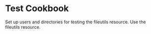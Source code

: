 # Test Cookbook

Set up users and directories for testing the fileutils resource.
Use the fileutils resource.
